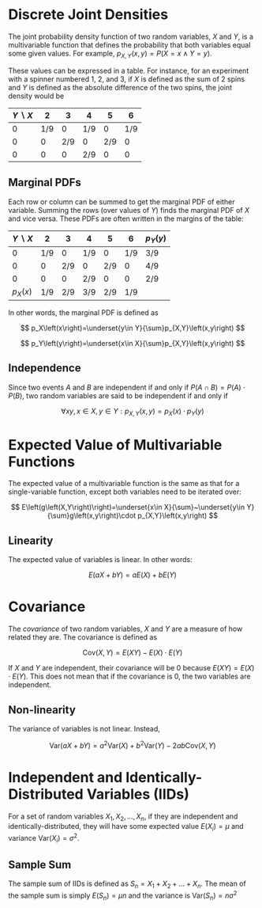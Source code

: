 # Discrete Joint Densities
The joint probability density function of two random variables, $X$ and $Y$, is a multivariable function that defines the probability that both variables equal some given values. For example, $p_{X,Y}\left(x,y\right)=P\left(X=x\land Y=y\right)$.

These values can be expressed in a table. For instance, for an experiment with a spinner numbered 1, 2, and 3, if $X$ is defined as the sum of 2 spins and $Y$ is defined as the absolute difference of the two spins, the joint density would be

| $Y \backslash X$ | $2$ | $3$ | $4$ | $5$ | $6$
|-----|-----|-----|-----|-----|-----
| $0$ | $1/9$ | $0$ | $1/9$ | $0$ | $1/9$
| $0$ | $0$ | $2/9$ | $0$ | $2/9$ | $0$
| $0$ | $0$ | $0$ | $2/9$ | $0$ | $0$

## Marginal PDFs
Each row or column can be summed to get the marginal PDF of either variable. Summing the rows (over values of $Y$) finds the marginal PDF of $X$ and vice versa. These PDFs are often written in the margins of the table:

| $Y \backslash X$ | $2$ | $3$ | $4$ | $5$ | $6$ | $p_Y\left(y\right)$
|-----|-----|-----|-----|-----|-----|-----
| $0$ | $1/9$ | $0$ | $1/9$ | $0$ | $1/9$ | $3/9$
| $0$ | $0$ | $2/9$ | $0$ | $2/9$ | $0$ | $4/9$
| $0$ | $0$ | $0$ | $2/9$ | $0$ | $0$ | $2/9$
| $p_X\left(x\right)$ | $1/9$ | $2/9$ | $3/9$ | $2/9$ | $1/9$

In other words, the marginal PDF is defined as

$$
p_X\left(x\right)=\underset{y\in Y}{\sum}p_{X,Y}\left(x,y\right)
$$

$$
p_Y\left(y\right)=\underset{x\in X}{\sum}p_{X,Y}\left(x,y\right)
$$

## Independence
Since two events $A$ and $B$ are independent if and only if $P\left(A\cap B\right)=P\left(A\right)\cdot P\left(B\right)$, two random variables are said to be independent if and only if

$$
\forall xy, x\in X, y\in Y: p_{X,Y}\left(x,y\right)=p_X\left(x\right)\cdot p_Y\left(y\right)
$$

# Expected Value of Multivariable Functions
The expected value of a multivariable function is the same as that for a single-variable function, except both variables need to be iterated over:

$$
E\left(g\left(X,Y\right)\right)=\underset{x\in X}{\sum}~\underset{y\in Y}{\sum}g\left(x,y\right)\cdot p_{X,Y}\left(x,y\right)
$$

## Linearity
The expected value of variables is linear. In other words:

$$
E\left(aX+bY\right)=aE\left(X\right)+bE\left(Y\right)
$$

# Covariance
The *covariance* of two random variables, $X$ and $Y$ are a measure of how related they are. The covariance is defined as

$$
\text{Cov}\left(X,Y\right)=E\left(XY\right)-E\left(X\right)\cdot E\left(Y\right)
$$

If $X$ and $Y$ are independent, their covariance will be 0 because $E\left(XY\right)=E\left(X\right)\cdot E\left(Y\right)$. This does not mean that if the covariance is 0, the two variables are independent.

## Non-linearity
The variance of variables is not linear. Instead,

$$
\text{Var}\left(aX+bY\right)=a^2\text{Var}\left(X\right)+b^2\text{Var}\left(Y\right)-2ab\text{Cov}\left(X,Y\right)
$$

# Independent and Identically-Distributed Variables (IIDs)
For a set of random variables $X_1, X_2, ..., X_n$, if they are independent and identically-distributed, they will have some expected value $E\left(X_i\right)=\mu$ and variance $\text{Var}\left(X_i\right)=\sigma^2$.

## Sample Sum
The sample sum of IIDs is defined as $S_n=X_1+X_2+...+X_n$. The mean of the sample sum is simply $E\left(S_n\right)=\mu n$ and the variance is $\text{Var}\left(S_n\right)=n\sigma^2$
